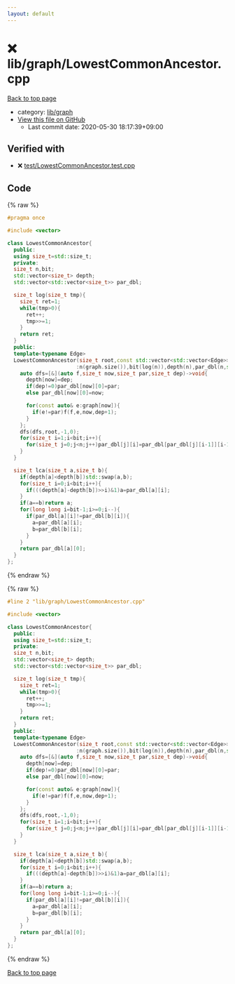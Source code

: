 ```yaml
---
layout: default
---
```


<!-- mathjax config similar to math.stackexchange -->
<script type="text/javascript" async
  src="https://cdnjs.cloudflare.com/ajax/libs/mathjax/2.7.5/MathJax.js?config=TeX-MML-AM_CHTML">
</script>
<script type="text/x-mathjax-config">
  MathJax.Hub.Config({
    TeX: { equationNumbers: { autoNumber: "AMS" }},
    tex2jax: {
      inlineMath: [ ['$','$'] ],
      processEscapes: true
    },
    "HTML-CSS": { matchFontHeight: false },
    displayAlign: "left",
    displayIndent: "2em"
  });
</script>

<script type="text/javascript" src="https://cdnjs.cloudflare.com/ajax/libs/jquery/3.4.1/jquery.min.js"></script>
<script src="https://cdn.jsdelivr.net/npm/jquery-balloon-js@1.1.2/jquery.balloon.min.js" integrity="sha256-ZEYs9VrgAeNuPvs15E39OsyOJaIkXEEt10fzxJ20+2I=" crossorigin="anonymous"></script>
<script type="text/javascript" src="../../../assets/js/copy-button.js"></script>
<link rel="stylesheet" href="../../../assets/css/copy-button.css" />


# :x: lib/graph/LowestCommonAncestor.cpp

<a href="../../../index.html">Back to top page</a>

* category: <a href="../../../index.html#6e267a37887a7dcb68cbf7008d6c7e48">lib/graph</a>
* <a href="{{ site.github.repository_url }}/blob/master/lib/graph/LowestCommonAncestor.cpp">View this file on GitHub</a>
    - Last commit date: 2020-05-30 18:17:39+09:00




## Verified with

* :x: <a href="../../../verify/test/LowestCommonAncestor.test.cpp.html">test/LowestCommonAncestor.test.cpp</a>


## Code

<a id="unbundled"></a>
{% raw %}
```cpp
#pragma once

#include <vector>

class LowestCommonAncestor{
  public:
  using size_t=std::size_t;
  private:
  size_t n,bit;
  std::vector<size_t> depth;
  std::vector<std::vector<size_t>> par_dbl;

  size_t log(size_t tmp){
    size_t ret=1;
    while(tmp>0){
      ret++;
      tmp>>=1;
    }
    return ret;
  }
  public:
  template<typename Edge>
  LowestCommonAncestor(size_t root,const std::vector<std::vector<Edge>>& graph)
                      :n(graph.size()),bit(log(n)),depth(n),par_dbl(n,std::vector<size_t>(bit)){
    auto dfs=[&](auto f,size_t now,size_t par,size_t dep)->void{
      depth[now]=dep;
      if(dep!=0)par_dbl[now][0]=par;
      else par_dbl[now][0]=now;

      for(const auto& e:graph[now]){
        if(e!=par)f(f,e,now,dep+1);
      }
    };
    dfs(dfs,root,-1,0);
    for(size_t i=1;i<bit;i++){
      for(size_t j=0;j<n;j++)par_dbl[j][i]=par_dbl[par_dbl[j][i-1]][i-1];
    }
  }

  size_t lca(size_t a,size_t b){
    if(depth[a]<depth[b])std::swap(a,b);
    for(size_t i=0;i<bit;i++){
      if(((depth[a]-depth[b])>>i)&1)a=par_dbl[a][i];
    }
    if(a==b)return a;
    for(long long i=bit-1;i>=0;i--){
      if(par_dbl[a][i]!=par_dbl[b][i]){
        a=par_dbl[a][i];
        b=par_dbl[b][i];
      }
    }
    return par_dbl[a][0];
  }
};
```
{% endraw %}

<a id="bundled"></a>
{% raw %}
```cpp
#line 2 "lib/graph/LowestCommonAncestor.cpp"

#include <vector>

class LowestCommonAncestor{
  public:
  using size_t=std::size_t;
  private:
  size_t n,bit;
  std::vector<size_t> depth;
  std::vector<std::vector<size_t>> par_dbl;

  size_t log(size_t tmp){
    size_t ret=1;
    while(tmp>0){
      ret++;
      tmp>>=1;
    }
    return ret;
  }
  public:
  template<typename Edge>
  LowestCommonAncestor(size_t root,const std::vector<std::vector<Edge>>& graph)
                      :n(graph.size()),bit(log(n)),depth(n),par_dbl(n,std::vector<size_t>(bit)){
    auto dfs=[&](auto f,size_t now,size_t par,size_t dep)->void{
      depth[now]=dep;
      if(dep!=0)par_dbl[now][0]=par;
      else par_dbl[now][0]=now;

      for(const auto& e:graph[now]){
        if(e!=par)f(f,e,now,dep+1);
      }
    };
    dfs(dfs,root,-1,0);
    for(size_t i=1;i<bit;i++){
      for(size_t j=0;j<n;j++)par_dbl[j][i]=par_dbl[par_dbl[j][i-1]][i-1];
    }
  }

  size_t lca(size_t a,size_t b){
    if(depth[a]<depth[b])std::swap(a,b);
    for(size_t i=0;i<bit;i++){
      if(((depth[a]-depth[b])>>i)&1)a=par_dbl[a][i];
    }
    if(a==b)return a;
    for(long long i=bit-1;i>=0;i--){
      if(par_dbl[a][i]!=par_dbl[b][i]){
        a=par_dbl[a][i];
        b=par_dbl[b][i];
      }
    }
    return par_dbl[a][0];
  }
};

```
{% endraw %}

<a href="../../../index.html">Back to top page</a>

